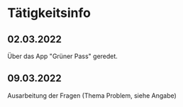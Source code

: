 # Tätigkeitsinfo

## 02.03.2022

Über das App "Grüner Pass" geredet.

## 09.03.2022

Ausarbeitung der Fragen (Thema Problem, siehe Angabe)
